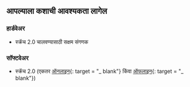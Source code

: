## आपल्याला कशाची आवश्यकता लागेल

### हार्डवेअर

+ स्क्रॅच 2.0 चालवण्यासाठी सक्षम संगणक

### सॉफ्टवेअर

+ स्क्रॅच 2.0 (एकतर [ऑनलाइन](https://scratch.mit.edu/projects/editor/){: target = "_ blank"} किंवा [ऑफलाइन](https://scratch.mit.edu/scratch2download/){: target = "_ blank"})